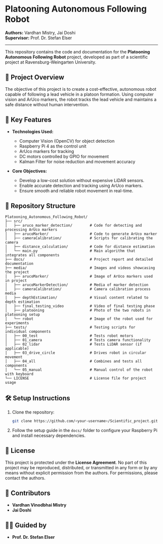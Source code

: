 # Platooning Autonomous Following Robot

**Authors:** Vardhan Mistry, Jai Doshi  
**Supervisor:** Prof. Dr. Stefan Elser

---

This repository contains the code and documentation for the **Platooning Autonomous Following Robot** project, developed as part of a scientific project at Ravensburg-Weingarten University. 

## 🚀 Project Overview
The objective of this project is to create a cost-effective, autonomous robot capable of following a lead vehicle in a platoon formation. Using computer vision and ArUco markers, the robot tracks the lead vehicle and maintains a safe distance without human intervention.

## 🌟 Key Features
- **Technologies Used:**
  - Computer Vision (OpenCV) for object detection
  - Raspberry Pi 4 as the control unit
  - ArUco markers for tracking
  - DC motors controlled by GPIO for movement
  - Kalman Filter for noise reduction and movement accuracy

- **Core Objectives:**
  - Develop a low-cost solution without expensive LiDAR sensors.
  - Enable accurate detection and tracking using ArUco markers.
  - Ensure smooth and reliable robot movement in real-time.

## 📂 Repository Structure
```
Platooning_Autonomous_Following_Robot/
├── src/
│   ├── aruco_marker_detection/        # Code for detecting and processing ArUco markers
│   ├── arucoMarker/                   # Code to generate ArUco marker
│   ├── cameraCalibration/             # Scripts for calibrating the camera
│   ├── distance_calculation/          # Code for distance estimation
│   └── main.py                        # Main algorithm that integrates all components
├── docs/                              # Project report and detailed documentation
├── media/                             # Images and videos showcasing the project
│   ├── arucoMarker/                   # Image of ArUco markers used in project
│   ├── arucoMarkerDetection/          # Media of marker detection
│   ├── cameraCalibration/             # Camera calibration process media
│   ├── depthEstimation/               # Visual content related to depth estimation
│   ├── final_testing_video            # Video of final testing phase
│   ├── platooning                     # Photo of the two robots in platooning setup
│   └── robot                          # Image of the robot used for experiments
├── tests/                             # Testing scripts for individual components
│   ├── 00_test                        # Tests robot motors
│   ├── 01_camera                      # Tests camera functionality
│   ├── 02_lidar                       # Tests LiDAR sensor (if applicable)
│   ├── 03_drive_circle                # Drives robot in circular movement
│   ├── 04_all                         # Combines and tests all components
│   └── 05_manual                      # Manual control of the robot with keyboard
└── LICENSE                            # License file for project usage
```

## 🛠️ Setup Instructions
1. Clone the repository:
   ```bash
   git clone https://github.com/<your-username>/Scientific_project.git
   ```
2. Follow the setup guide in the `docs/` folder to configure your Raspberry Pi and install necessary dependencies.

## 📜 License
This project is protected under the **License Agreement**. No part of this project may be reproduced, distributed, or transmitted in any form or by any means without explicit permission from the authors. For permissions, please contact the authors.

## 🤝 Contributors
- **Vardhan Vinodbhai Mistry**  
- **Jai Doshi**

## 🧑‍🏫 Guided by
- **Prof. Dr. Stefan Elser**
